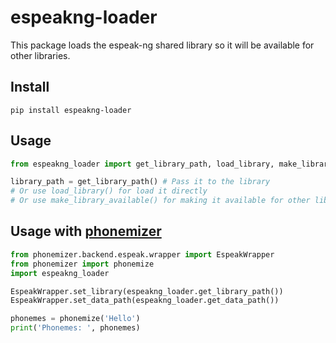 # espeakng-loader

This package loads the espeak-ng shared library so it will be available for other libraries.

## Install

```console
pip install espeakng-loader
```

## Usage

```python
from espeakng_loader import get_library_path, load_library, make_library_available

library_path = get_library_path() # Pass it to the library
# Or use load_library() for load it directly
# Or use make_library_available() for making it available for other libraries
```

## Usage with [phonemizer](https://github.com/bootphon/phonemizer)

```python
from phonemizer.backend.espeak.wrapper import EspeakWrapper
from phonemizer import phonemize
import espeakng_loader

EspeakWrapper.set_library(espeakng_loader.get_library_path())
EspeakWrapper.set_data_path(espeakng_loader.get_data_path())

phonemes = phonemize('Hello')
print('Phonemes: ', phonemes)
```